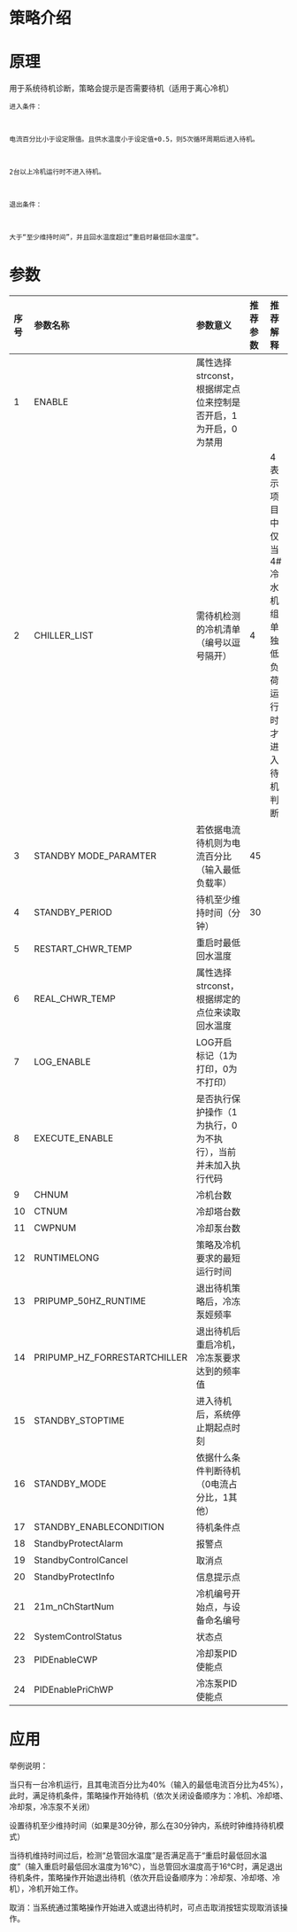 # 策略介绍

# 原理

用于系统待机诊断，策略会提示是否需要待机（适用于离心冷机）

```
进入条件：



电流百分比小于设定限值。且供水温度小于设定值+0.5，则5次循环周期后进入待机。



2台以上冷机运行时不进入待机。



退出条件：



大于“至少维持时间”，并且回水温度超过“重启时最低回水温度”。
```

# 参数

| 序号 | 参数名称 | 参数意义 | 推荐参数 | 推荐解释 |
| :--- | :--- | :--- | :--- | :--- |
| 1 | ENABLE | 属性选择strconst，根据绑定点位来控制是否开启，1为开启，0为禁用 |  |  |
| 2 | CHILLER\_LIST | 需待机检测的冷机清单（编号以逗号隔开） | 4 | 4表示项目中仅当4\#冷水机组单独低负荷运行时才进入待机判断 |
| 3 | STANDBY MODE\_PARAMTER | 若依据电流待机则为电流百分比（输入最低负载率） | 45 |  |
| 4 | STANDBY\_PERIOD | 待机至少维持时间（分钟） | 30 |  |
| 5 | RESTART\_CHWR\_TEMP | 重启时最低回水温度 |  |  |
| 6 | REAL\_CHWR\_TEMP | 属性选择strconst，根据绑定的点位来读取回水温度 |  |  |
| 7 | LOG\_ENABLE | LOG开启标记（1为打印，0为不打印） |  |  |
| 8 | EXECUTE\_ENABLE | 是否执行保护操作（1为执行，0为不执行），当前并未加入执行代码 |  |  |
| 9 | CHNUM | 冷机台数 |  |  |
| 10 | CTNUM | 冷却塔台数 |  |  |
| 11 | CWPNUM | 冷却泵台数 |  |  |
| 12 | RUNTIMELONG | 策略及冷机要求的最短运行时间 |  |  |
| 13 | PRIPUMP\_50HZ\_RUNTIME | 退出待机策略后，冷冻泵娙频率 |  |  |
| 14 | PRIPUMP\_HZ\_FORRESTARTCHILLER | 退出待机后重启冷机，冷冻泵要求达到的频率值 |  |  |
| 15 | STANDBY\_STOPTIME | 进入待机后，系统停止期起点时刻 |  |  |
| 16 | STANDBY\_MODE | 依据什么条件判断待机（0电流占分比，1其他） |  |  |
| 17 | STANDBY\_ENABLECONDITION | 待机条件点 |  |  |
| 18 | StandbyProtectAlarm | 报警点 |  |  |
| 19 | StandbyControlCancel | 取消点 |  |  |
| 20 | StandbyProtectInfo | 信息提示点 |  |  |
| 21 | 21m\_nChStartNum | 冷机编号开始点，与设备命名编号 |  |  |
| 22 | SystemControlStatus | 状态点 |  |  |
| 23 | PIDEnableCWP | 冷却泵PID使能点 |  |  |
| 24 | PIDEnablePriChWP | 冷冻泵PID使能点 |  |  |

# 应用

举例说明：

当只有一台冷机运行，且其电流百分比为40%（输入的最低电流百分比为45%），此时，满足待机条件，策略操作开始待机（依次关闭设备顺序为：冷机、冷却塔、冷却泵，冷冻泵不关闭）

设置待机至少维持时间（如果是30分钟，那么在30分钟内，系统时钟维持待机模式）

当待机维持时间过后，检测“总管回水温度”是否满足高于“重启时最低回水温度”（输入重启时最低回水温度为16℃），当总管回水温度高于16℃时，满足退出待机条件，策略操作开始退出待机（依次开启设备顺序为：冷却泵、冷却塔、冷机），冷机开始工作。

取消：当系统通过策略操作开始进入或退出待机时，可点击取消按钮实现取消该操作。

